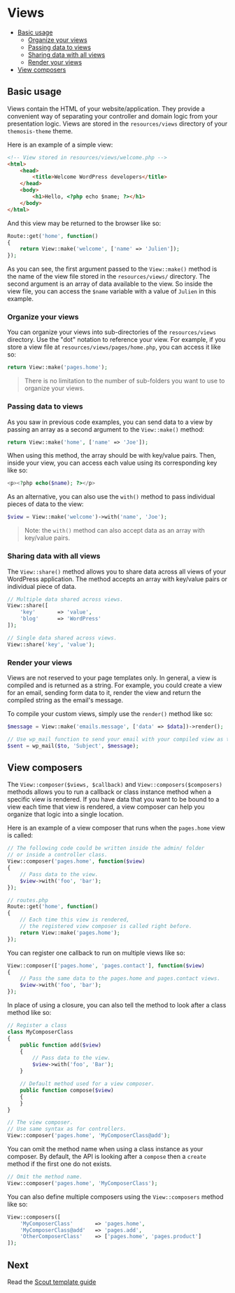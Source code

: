 Views
=====

- [Basic usage](#basic-usage)
	- [Organize your views](#organize-your-views)
	- [Passing data to views](#passing-data-to-views)
	- [Sharing data with all views](#sharing-data-with-all-views)
	- [Render your views](#render-your-views)
- [View composers](#view-composers)

Basic usage
-----------

Views contain the HTML of your website/application. They provide a convenient way of separating your controller and domain logic from your presentation logic. Views are stored in the `resources/views` directory of your `themosis-theme` theme.

Here is an example of a simple view:

```html
<!-- View stored in resources/views/welcome.php -->
<html>
	<head>
		<title>Welcome WordPress developers</title>
	</head>
	<body>
		<h1>Hello, <?php echo $name; ?></h1>
	</body>
</html>
```

And this view may be returned to the browser like so:

```php
Route::get('home', function()
{
	return View::make('welcome', ['name' => 'Julien']);
});
```

As you can see, the first argument passed to the `View::make()` method is the name of the view file stored in the `resources/views/` directory. The second argument is an array of data available to the view. So inside the view file, you can access the `$name` variable with a value of `Julien` in this example.

### Organize your views

You can organize your views into sub-directories of the `resources/views` directory. Use the "dot" notation to reference your view. For example, if you store a view file at `resources/views/pages/home.php`, you can access it like so:

```php
return View::make('pages.home');
```

> There is no limitation to the number of sub-folders you want to use to organize your views.

### Passing data to views

As you saw in previous code examples, you can send data to a view by passing an array as a second argument to the `View::make()` method:

```php
return View::make('home', ['name' => 'Joe']);
```

When using this method, the array should be with key/value pairs. Then, inside your view, you can access each value using its corresponding key like so:

```php
<p><?php echo($name); ?></p>
```

As an alternative, you can also use the `with()` method to pass individual pieces of data to the view:

```php
$view = View::make('welcome')->with('name', 'Joe');
```

> Note: the `with()` method can also accept data as an array with key/value pairs.


### Sharing data with all views

The `View::share()` method allows you to share data across all views of your WordPress application. The method accepts an array with key/value pairs or individual piece of data.

```php
// Multiple data shared across views.
View::share([
	'key'		=> 'value',
	'blog'		=> 'WordPress'
]);

// Single data shared across views.
View::share('key', 'value');
```

### Render your views

Views are not reserved to your page templates only. In general, a view is compiled and is returned as a string. For example, you could create a view for an email, sending form data to it, render the view and return the compiled string as the email's message.

To compile your custom views, simply use the `render()` method like so:

```php
$message = View::make('emails.message', ['data' => $data])->render();

// Use wp_mail function to send your email with your compiled view as the message
$sent = wp_mail($to, 'Subject', $message);
```

View composers
--------------

The `View::composer($views, $callback)` and `View::composers($composers)` methods allows you to run a callback or class instance method when a specific view is rendered. If you have data that you want to be bound to a view each time that view is rendered, a view composer can help you organize that logic into a single location.

Here is an example of a view composer that runs when the `pages.home` view is called:

```php
// The following code could be written inside the admin/ folder
// or inside a controller class.
View::composer('pages.home', function($view)
{
	// Pass data to the view.
	$view->with('foo', 'bar');
});

// routes.php
Route::get('home', function()
{
	// Each time this view is rendered,
	// the registered view composer is called right before.
	return View::make('pages.home');
});
```

You can register one callback to run on multiple views like so:

```php
View::composer(['pages.home', 'pages.contact'], function($view)
{
	// Pass the same data to the pages.home and pages.contact views.
	$view->with('foo', 'bar');
});
```

In place of using a closure, you can also tell the method to look after a class method like so:

```php
// Register a class
class MyComposerClass
{
	public function add($view)
	{
		// Pass data to the view.
		$view->with('foo', 'Bar');
	}

	// Default method used for a view composer.
	public function compose($view)
	{
	}
}

// The view composer.
// Use same syntax as for controllers.
View::composer('pages.home', 'MyComposerClass@add');
```

You can omit the method name when using a class instance as your composer. By default, the API is looking after a `compose` then a `create` method if the first one do not exists.

```php
// Omit the method name.
View::composer('pages.home', 'MyComposerClass');
```

You can also define multiple composers using the `View::composers` method like so:

```php
View::composers([
	'MyComposerClass'		=> 'pages.home',
	'MyComposerClass@add'	=> 'pages.add',
	'OtherComposerClass'	=> ['pages.home', 'pages.product']
]);
```

Next
----
Read the [Scout template guide]({{url}}/scout)
